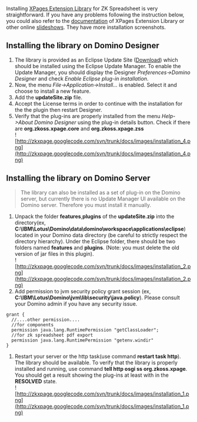 Installing [XPages Extension Library](http://extlib.openntf.org/) for ZK Spreadsheet is very straightforward. If you have any problems following the instruction below, you could also refer to the [documentation](http://www.openntf.org/Projects/pmt.nsf/122B29BEE5A3E3A58625779F001DEA75/%24file/XPages%20Extension%20Library%20Documentation.pdf) of XPages Extension Library or other online [slideshows](http://www.slideshare.net/WorkFlowStudios/xpages-extension-toolkit-library-installation-steps). They have more installation screenshots.

## Installing the library on Domino Designer ##
  1. The library is provided as an Eclipse Update Site ([Download](http://code.google.com/p/zkxpage/downloads/list)) which should be installed using the Eclipse Update Manager. To enable the Update Manager, you should display the Designer _Preferences->Domino Designer_ and check _Enable Eclipse plug-in installation_.
  1. Now, the menu _File->Application->Install..._ is enabled. Select it and choose to install a new feature.
  1. Add the **updateSite.zip** file.
  1. Accept the License terms in order to continue with the installation for the the plugin then restart Designer.
  1. Verify that the plug-ins are properly installed from the menu _Help->About Domino Designer_ using the plug-in details button. Check if there are **org.zkoss.xpage.core** and **org.zkoss.xpage.zss** <br />![http://zkxpage.googlecode.com/svn/trunk/docs/images/installation_4.png](http://zkxpage.googlecode.com/svn/trunk/docs/images/installation_4.png)
## Installing the library on Domino Server ##
> The library can also be installed as a set of plug-in on the Domino server, but currently there is no Update Manager UI available on the Domino server. Therefore you must install it manually.
  1. Unpack the folder **features**,**plugins** of the **updateSite.zip** into the directory(ex, **C:\IBM\Lotus\Domino\data\domino\workspace\applications\eclipse**) located in your Domino data directory (be careful to strictly respect the directory hierarchy). Under the Eclipse folder, there should be two folders named **features** and **plugins**. (Note: you must delete the old version of jar files in this plugin).<br />![http://zkxpage.googlecode.com/svn/trunk/docs/images/installation_2.png](http://zkxpage.googlecode.com/svn/trunk/docs/images/installation_2.png)
  1. Add permission to jvm security policy grant session (ex, **C:\IBM\Lotus\Domino\jvm\lib\security\java.policy**). Please consult your Domino admin if you have any security issue.
```
grant { 
  //....other permission....
  //for components
  permission java.lang.RuntimePermission "getClassLoader";
  //for zk spreadsheet pdf export
  permission java.lang.RuntimePermission "getenv.windir"
}
```
  1. Restart your server or the http task(use command **restart task http**). The library should be available. To verify that the library is properly installed and running, use command **tell http osgi ss org.zkoss.xpage**. You should get a result showing the plug-ins at least with in the **RESOLVED** state. <br />![http://zkxpage.googlecode.com/svn/trunk/docs/images/installation_1.png](http://zkxpage.googlecode.com/svn/trunk/docs/images/installation_1.png)